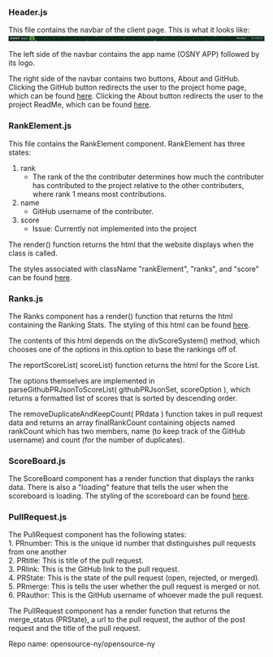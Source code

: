 ### Header.js 
This file contains the navbar of the client page. This is what it looks like:
![Navbar](https://github.com/darrenzhang2000/images/blob/master/Screenshot%20from%202019-11-02%2012-28-58.png)

The left side of the navbar contains the app name (OSNY APP) followed by its logo. 

The right side of the navbar contains two buttons, About and GitHub.
Clicking the GitHub button redirects the user to the project home page, which can be found [here](https://github.com/opensource-ny/OpenSource-NY).
Clicking the About button redirects the user to the project ReadMe, which can be found [here](https://github.com/opensource-ny/OpenSource-NY/blob/master/README.md).

### RankElement.js
This file contains the RankElement component. RankElement has three states: 
1. rank
	* The rank of the the contributer determines how much the contributer has contributed to the project relative to the other contributers, where rank 1 means most contributions. 
2. name
	* GitHub username of the contributer.
3. score
	* Issue: Currently not implemented into the project

The render() function returns the html that the website displays when the class is called. 

The styles associated with className "rankElement", "ranks", and "score" can be found [here](https://github.com/opensource-ny/OpenSource-NY/blob/master/myapp/client/src/Styles/RankElement.css).

### Ranks.js
The Ranks component has a render() function that returns the html containing the Ranking Stats. The styling of this html can be found [here](https://github.com/opensource-ny/OpenSource-NY/blob/master/myapp/client/src/Styles/Ranks.css). 

The contents of this html depends on the divScoreSystem() method, which chooses one of the options in this.option to base the rankings off of. 

The reportScoreList( scoreList) function returns the html for the Score List. 

The options themselves are implemented in parseGithubPRJsonToScoreList( githubPRJsonSet, scoreOption ), which returns a formatted list of scores that is sorted by descending order.

The removeDuplicateAndKeepCount( PRdata ) function takes in pull request data and returns an array finalRankCount containing objects named rankCount which has two members, name (to keep track of the GitHub username) and count (for the number of duplicates). 

### ScoreBoard.js
The ScoreBoard component has a render function that displays the ranks data. There is also a "loading" feature that tells the user when the scoreboard is loading. The styling of the scoreboard can be found [here](https://github.com/opensource-ny/OpenSource-NY/blob/master/myapp/client/src/Styles/ScoreBoard.css).

### PullRequest.js
The PullRequest component has the following states:  
	1. PRnumber: This is the unique id number that distinguishes pull requests from one another  
	2. PRtitle: This is title of the pull request.  
	3. PRlink: This is the GitHub link to the pull request.  
	4. PRState: This is the state of the pull request (open, rejected, or  merged).  
	5. PRmerge: This is tells the user whether the pull request is merged or not.  
	6. PRauthor: This is the GitHub username of whoever made the pull request.  

The PullRequest component has a render function that returns the merge_status (PRState), a url to the pull request, the author of the post request and the title of the pull request.




Repo name:
opensource-ny/opensource-ny 
